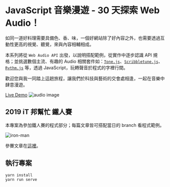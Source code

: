 # JavaScript 音樂漫遊 - 30 天探索 Web Audio！

如同一道好料理需要具備色、香、味，一個好網站除了好內容之外，也需要透過互動性更高的視覺、聽覺，來與內容相輔相成。

本系列將從 `Web Audio API` 出發，以說明搭配範例，從實作中逐步認識 API 規格；並挑選數個主流、有趣的 Audio 相關套件如：[`Tone.js`](https://github.com/Tonejs/Tone.js)、[`Scribbletune.js`](https://github.com/scribbletune/scribbletune)、[`Rythm.js`](https://github.com/Okazari/Rythm.js) 等，透過 JavaScript，玩轉聲音於程式的字裡行間。

歡迎您與我一同踏上這趟旅程，讓我們於科技與藝術的交會處相逢，一起在音樂中肆意漫遊。

[Live Demo](https://schaoss.github.io/web-audio/)
![audio image](https://i.imgur.com/5oewowO.png)

## 2019 iT 邦幫忙 鐵人賽

本專案為參加鐵人賽的程式部分；每篇文章皆可搭配當日的 branch 看程式範例。

![iron-man](https://ithelp.ithome.com.tw/images/ironman/10th/kv-bg-content.png)

參賽文章在[這裡](https://ithelp.ithome.com.tw/users/20111380/ironman/1783)。

## 執行專案

```
yarn install
yarn run serve
```
